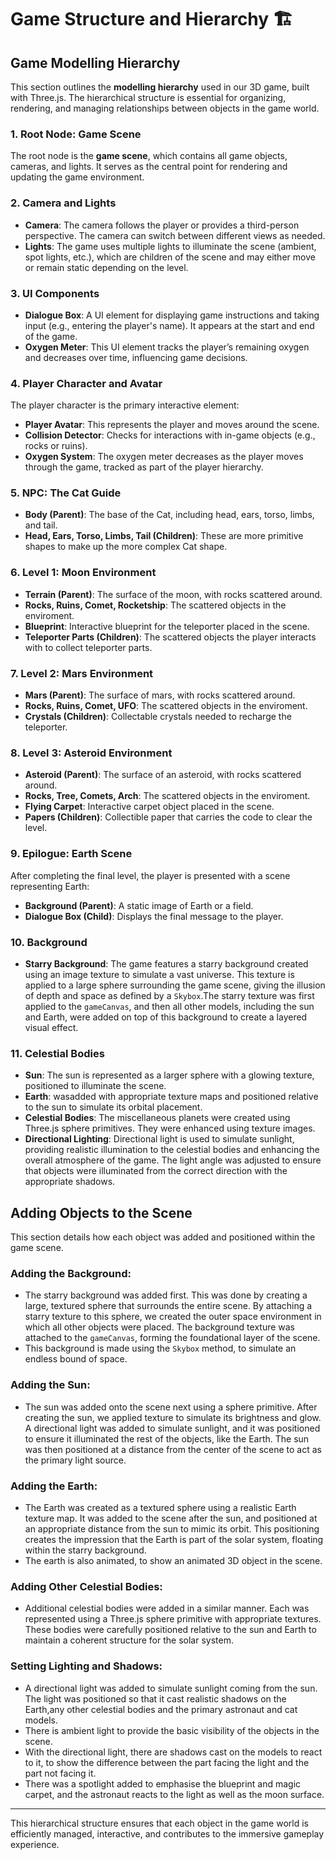 # Game Structure and Hierarchy :building_construction:



## Game Modelling Hierarchy

This section outlines the **modelling hierarchy** used in our 3D game, built with Three.js. The hierarchical structure is essential for organizing, rendering, and managing relationships between objects in the game world.

### 1. Root Node: Game Scene
The root node is the **game scene**, which contains all game objects, cameras, and lights. It serves as the central point for rendering and updating the game environment.

### 2. Camera and Lights
- **Camera**: The camera follows the player or provides a third-person perspective. The camera can switch between different views as needed.
- **Lights**: The game uses multiple lights to illuminate the scene (ambient, spot lights, etc.), which are children of the scene and may either move or remain static depending on the level.

### 3. UI Components
- **Dialogue Box**: A UI element for displaying game instructions and taking input (e.g., entering the player's name). It appears at the start and end of the game.
- **Oxygen Meter**: This UI element tracks the player’s remaining oxygen and decreases over time, influencing game decisions.

### 4. Player Character and Avatar
The player character is the primary interactive element:
- **Player Avatar**: This represents the player and moves around the scene.
- **Collision Detector**: Checks for interactions with in-game objects (e.g., rocks or ruins).
- **Oxygen System**: The oxygen meter decreases as the player moves through the game, tracked as part of the player hierarchy.

### 5. NPC: The Cat Guide
- **Body (Parent)**: The base of the Cat, including head, ears, torso, limbs, and tail.
- **Head, Ears, Torso, Limbs,  Tail (Children)**: These are more primitive shapes to make up the more complex Cat shape.

### 6. Level 1: Moon Environment
- **Terrain (Parent)**: The surface of the moon, with rocks scattered around.
- **Rocks, Ruins, Comet, Rocketship**: The scattered objects in the enviroment.
- **Blueprint**: Interactive blueprint for the teleporter placed in the scene.
- **Teleporter Parts (Children)**: The scattered objects the player interacts with to collect teleporter parts.

### 7. Level 2: Mars Environment
- **Mars (Parent)**: The surface of mars, with rocks scattered around.
- **Rocks, Ruins, Comet, UFO**: The scattered objects in the enviroment.
- **Crystals (Children)**: Collectable crystals needed to recharge the teleporter.

### 8. Level 3: Asteroid Environment
- **Asteroid (Parent)**: The surface of an asteroid, with rocks scattered around.
- **Rocks, Tree, Comets, Arch**: The scattered objects in the enviroment.
- **Flying Carpet**: Interactive carpet object placed in the scene.
- **Papers (Children)**: Collectible paper that carries the code to clear the level.

### 9. Epilogue: Earth Scene
After completing the final level, the player is presented with a scene representing Earth:
- **Background (Parent)**: A static image of Earth or a field.
- **Dialogue Box (Child)**: Displays the final message to the player.

### 10. Background

- **Starry Background**: The game features a starry background created using an image texture to simulate a vast universe. This texture is applied to a large sphere surrounding the game scene, giving the illusion of depth and space as defined by a `Skybox`.The starry texture was first applied to the `gameCanvas`, and then all other models, including the sun and Earth, were added on top of this background to create a layered visual effect.

### 11. Celestial Bodies

- **Sun**: The sun is represented as a larger sphere with a glowing texture, positioned to illuminate the scene.
- **Earth**: wasadded with appropriate texture maps and positioned relative to the sun to simulate its orbital placement.
- **Celestial Bodies**: The miscellaneous planets were created using Three.js sphere primitives. They were enhanced using texture images.
- **Directional Lighting**: Directional light is used to simulate sunlight, providing realistic illumination to the celestial bodies and enhancing the overall atmosphere of the game. The light angle was adjusted to ensure that objects were illuminated from the correct direction with the appropriate shadows.



## Adding Objects to the Scene
This section details how each object was added and positioned within the game scene.

### Adding the Background:

- The starry background was added first. This was done by creating a large, textured sphere that surrounds the entire scene. By attaching a starry texture to this sphere, we created the outer space environment in which all other objects were placed. The background texture was attached to the `gameCanvas`, forming the foundational layer of the scene.
- This background is made using the `Skybox` method, to simulate an endless bound of space.

### Adding the Sun:
- The sun was added onto the scene next using a sphere primitive. After creating the sun, we applied texture to simulate its brightness and glow. A directional light was added to simulate sunlight, and it was positioned to ensure it illuminated the rest of the objects, like the Earth. The sun was then positioned at a distance from the center of the scene to act as the primary light source.

### Adding the Earth:
- The Earth was created as a textured sphere using a realistic Earth texture map. It was added to the scene after the sun, and positioned at an appropriate distance from the sun to mimic its orbit. This positioning creates the impression that the Earth is part of the solar system, floating within the starry background.
- The earth is also animated, to show an animated 3D object in the scene.

### Adding Other Celestial Bodies:
- Additional celestial bodies were added in a similar manner. Each was represented using a Three.js sphere primitive with appropriate textures. These bodies were carefully positioned relative to the sun and Earth to maintain a coherent structure for the solar system.


### Setting Lighting and Shadows:
- A directional light was added to simulate sunlight coming from the sun. The light was positioned so that it cast realistic shadows on the Earth,any other celestial bodies and the primary astronaut and cat models.
- There is ambient light to provide the basic visibility of the objects in the scene.
- With the directional light, there are shadows cast on the models to react to it, to show the difference between the part facing the light and the part not facing it.
- There was a spotlight added to emphasise the blueprint and magic carpet, and the astronaut reacts to the light as well as the moon surface.




---

This hierarchical structure ensures that each object in the game world is efficiently managed, interactive, and contributes to the immersive gameplay experience.
